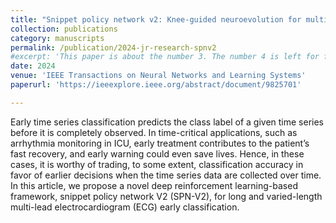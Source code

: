 ```yaml
---
title: "Snippet policy network v2: Knee-guided neuroevolution for multi-lead ecg early classification"
collection: publications
category: manuscripts
permalink: /publication/2024-jr-research-spnv2
#excerpt: 'This paper is about the number 3. The number 4 is left for future work.'
date: 2024
venue: 'IEEE Transactions on Neural Networks and Learning Systems'
paperurl: 'https://ieeexplore.ieee.org/abstract/document/9825701'

---
```


Early time series classification predicts the class label of a given time series before it is completely observed. In time-critical applications, such as arrhythmia monitoring in ICU, early treatment contributes to the patient’s fast recovery, and early warning could even save lives. Hence, in these cases, it is worthy of trading, to some extent, classification accuracy in favor of earlier decisions when the time series data are collected over time. In this article, we propose a novel deep reinforcement learning-based framework, snippet policy network V2 (SPN-V2), for long and varied-length multi-lead electrocardiogram (ECG) early classification.